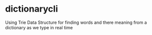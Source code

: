 # dictionarycli
Using Trie Data Structure for finding words and there meaning from a dictionary as we type in real time
